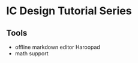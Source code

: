 # IC Design Tutorial Series

## Tools

- offline markdown editor Haroopad [](http://haroopress.com/user.html)
- math support [](https://www.jianshu.com/p/1ff6e833e2e6)


